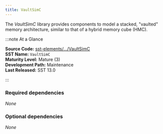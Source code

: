 ```yaml
---
title: VaultSimC
---
```


The *VaultSimC* library provides components to model a stacked, "vaulted" memory architecture, similar to that of a hybrid memory cube (HMC). 

:::note At a Glance

**Source Code:** [sst-elements/.../VaultSimC](https::/github.com/sstsimulator/sst-elements/tree/master/src/sst/elements/VaultSimC) &nbsp;  
**SST Name:** `VaultSimC` &nbsp;  
**Maturity Level:** Mature (3) &nbsp;  
**Development Path:** Maintenance &nbsp;   
**Last Released:** SST 13.0

:::

### Required dependencies
*None*

### Optional dependencies
*None*
